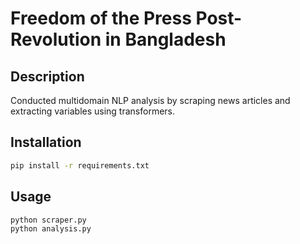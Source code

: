 # Freedom of the Press Post-Revolution in Bangladesh

## Description
Conducted multidomain NLP analysis by scraping news articles and extracting variables using transformers.

## Installation

```bash
pip install -r requirements.txt
```

## Usage

```bash
python scraper.py
python analysis.py
```
